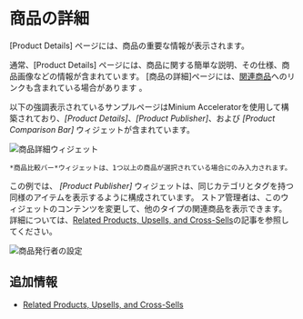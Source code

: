 # 商品の詳細

[Product Details] ページには、商品の重要な情報が表示されます。

通常、[Product Details] ページには、商品に関する簡単な説明、その仕様、商品画像などの情報が含まれています。 [商品の詳細]ページには、[関連商品](../../managing-a-catalog/creating-and-managing-products/products/related-products-up-sells-and-cross-sells.md)へのリンクも含まれている場合があります 。

以下の強調表示されているサンプルページはMinium Acceleratorを使用して構築されており、*[Product Details]*、*[Product Publisher]*、および *[Product Comparison Bar]* ウィジェットが含まれています。

![商品詳細ウィジェット](./product-details/images/01.png)

```{note}
*商品比較バー*ウィジェットは、1つ以上の商品が選択されている場合にのみ入力されます。
```

この例では、 *[Product Publisher]* ウィジェットは、同じカテゴリとタグを持つ同様のアイテムを表示するように構成されています。 ストア管理者は、このウィジェットのコンテンツを変更して、他のタイプの関連商品を表示できます。 詳細については、[Related Products, Upsells, and Cross-Sells](../../managing-a-catalog/creating-and-managing-products/products/related-products-up-sells-and-cross-sells.md)の記事を参照してください。

![商品発行者の設定](./product-details/images/02.png)

## 追加情報

  - [Related Products, Upsells, and Cross-Sells](../../managing-a-catalog/creating-and-managing-products/products/related-products-up-sells-and-cross-sells.md)

